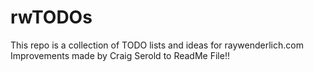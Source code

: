 # rwTODOs

This repo is a collection of TODO lists and ideas for raywenderlich.com
Improvements made by Craig Serold to ReadMe File!!
